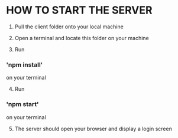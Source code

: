 # HOW TO START THE SERVER
1. Pull the client folder onto your local machine

2. Open a terminal and locate this folder on your machine

3. Run 

  ### 'npm install'
  
  on your terminal

4. Run 

  ### 'npm start'
  
  on your terminal

5. The server should open your browser and display a login screen
